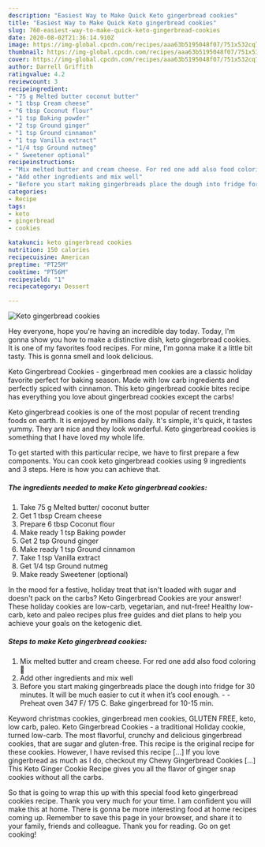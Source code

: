 ```yaml
---
description: "Easiest Way to Make Quick Keto gingerbread cookies"
title: "Easiest Way to Make Quick Keto gingerbread cookies"
slug: 760-easiest-way-to-make-quick-keto-gingerbread-cookies
date: 2020-08-02T21:36:14.910Z
image: https://img-global.cpcdn.com/recipes/aaa63b5195048f07/751x532cq70/keto-gingerbread-cookies-recipe-main-photo.jpg
thumbnail: https://img-global.cpcdn.com/recipes/aaa63b5195048f07/751x532cq70/keto-gingerbread-cookies-recipe-main-photo.jpg
cover: https://img-global.cpcdn.com/recipes/aaa63b5195048f07/751x532cq70/keto-gingerbread-cookies-recipe-main-photo.jpg
author: Darrell Griffith
ratingvalue: 4.2
reviewcount: 3
recipeingredient:
- "75 g Melted butter coconut butter"
- "1 tbsp Cream cheese"
- "6 tbsp Coconut flour"
- "1 tsp Baking powder"
- "2 tsp Ground ginger"
- "1 tsp Ground cinnamon"
- "1 tsp Vanilla extract"
- "1/4 tsp Ground nutmeg"
- " Sweetener optional"
recipeinstructions:
- "Mix melted butter and cream cheese. For red one add also food coloring 🔴"
- "Add other ingredients and mix well"
- "Before you start making gingerbreads place the dough into fridge for 30 minutes. It will be much easier to cut it when it’s cool enough.  Preheat oven 347 F/ 175 C. Bake gingerbread for 10-15 min."
categories:
- Recipe
tags:
- keto
- gingerbread
- cookies

katakunci: keto gingerbread cookies 
nutrition: 150 calories
recipecuisine: American
preptime: "PT25M"
cooktime: "PT56M"
recipeyield: "1"
recipecategory: Dessert

---
```



![Keto gingerbread cookies](https://img-global.cpcdn.com/recipes/aaa63b5195048f07/751x532cq70/keto-gingerbread-cookies-recipe-main-photo.jpg)

Hey everyone, hope you're having an incredible day today. Today, I'm gonna show you how to make a distinctive dish, keto gingerbread cookies. It is one of my favorites food recipes. For mine, I'm gonna make it a little bit tasty. This is gonna smell and look delicious.

Keto Gingerbread Cookies - gingerbread men cookies are a classic holiday favorite perfect for baking season. Made with low carb ingredients and perfectly spiced with cinnamon. This keto gingerbread cookie bites recipe has everything you love about gingerbread cookies except the carbs!

Keto gingerbread cookies is one of the most popular of recent trending foods on earth. It is enjoyed by millions daily. It's simple, it's quick, it tastes yummy. They are nice and they look wonderful. Keto gingerbread cookies is something that I have loved my whole life.


To get started with this particular recipe, we have to first prepare a few components. You can cook keto gingerbread cookies using 9 ingredients and 3 steps. Here is how you can achieve that.

<!--inarticleads1-->

##### The ingredients needed to make Keto gingerbread cookies:

1. Take 75 g Melted butter/ coconut butter
1. Get 1 tbsp Cream cheese
1. Prepare 6 tbsp Coconut flour
1. Make ready 1 tsp Baking powder
1. Get 2 tsp Ground ginger
1. Make ready 1 tsp Ground cinnamon
1. Take 1 tsp Vanilla extract
1. Get 1/4 tsp Ground nutmeg
1. Make ready  Sweetener (optional)


In the mood for a festive, holiday treat that isn&#39;t loaded with sugar and doesn&#39;t pack on the carbs? Keto Gingerbread Cookies are your answer! These holiday cookies are low-carb, vegetarian, and nut-free! Healthy low-carb, keto and paleo recipes plus free guides and diet plans to help you achieve your goals on the ketogenic diet. 

<!--inarticleads2-->

##### Steps to make Keto gingerbread cookies:

1. Mix melted butter and cream cheese. For red one add also food coloring 🔴
1. Add other ingredients and mix well
1. Before you start making gingerbreads place the dough into fridge for 30 minutes. It will be much easier to cut it when it’s cool enough. -  - Preheat oven 347 F/ 175 C. Bake gingerbread for 10-15 min.


Keyword christmas cookies, gingerbread men cookies, GLUTEN FREE, keto, low carb, paleo. Keto Gingerbread Cookies - a traditional Holiday cookie, turned low-carb. The most flavorful, crunchy and delicious gingerbread cookies, that are sugar and gluten-free. This recipe is the original recipe for these cookies. However, I have revised this recipe […] If you love gingerbread as much as I do, checkout my Chewy Gingerbread Cookies […] This Keto Ginger Cookie Recipe gives you all the flavor of ginger snap cookies without all the carbs. 

So that is going to wrap this up with this special food keto gingerbread cookies recipe. Thank you very much for your time. I am confident you will make this at home. There is gonna be more interesting food at home recipes coming up. Remember to save this page in your browser, and share it to your family, friends and colleague. Thank you for reading. Go on get cooking!
